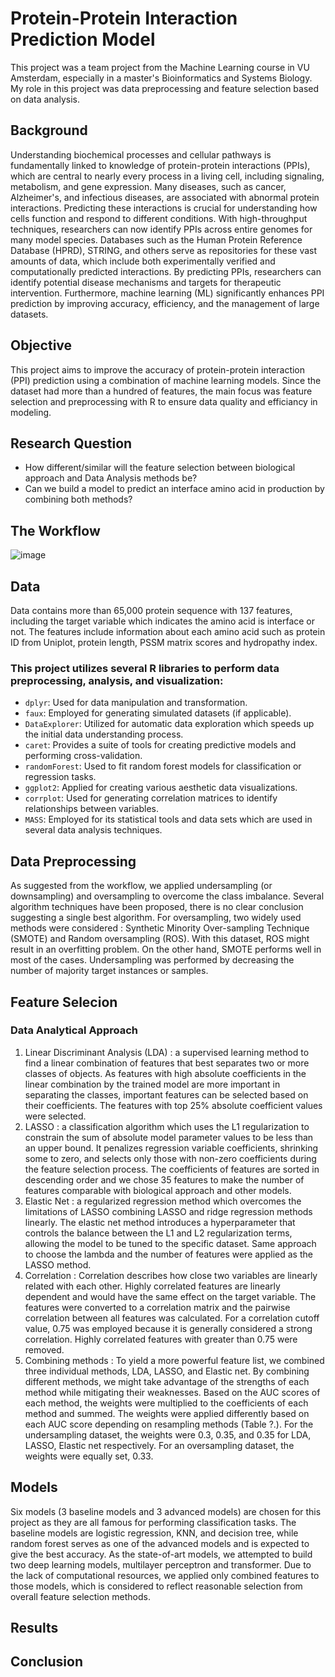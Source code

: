 # Protein-Protein Interaction Prediction Model
This project was a team project from the Machine Learning course in VU Amsterdam, especially in a master's Bioinformatics and Systems Biology.
My role in this project was data preprocessing and feature selection based on data analysis.

## Background
Understanding biochemical processes and cellular pathways is fundamentally linked to knowledge of protein-protein interactions (PPIs), which are central to nearly every process in a living cell, including signaling, metabolism, and gene expression. Many diseases, such as cancer, Alzheimer's, and infectious diseases, are associated with abnormal protein interactions. Predicting these interactions is crucial for understanding how cells function and respond to different conditions. With high-throughput techniques, researchers can now identify PPIs across entire genomes for many model species. Databases such as the Human Protein Reference Database (HPRD), STRING, and others serve as repositories for these vast amounts of data, which include both experimentally verified and computationally predicted interactions. By predicting PPIs, researchers can identify potential disease mechanisms and targets for therapeutic intervention. Furthermore, machine learning (ML) significantly enhances PPI prediction by improving accuracy, efficiency, and the management of large datasets.

## Objective
This project aims to improve the accuracy of protein-protein interaction (PPI) prediction using a combination of machine learning models. Since the dataset had more than a hundred of features, the main focus was feature selection and preprocessing with R to ensure data quality and efficiancy in modeling.

 ## Research Question
- How different/similar will the feature selection between biological approach and Data Analysis methods be?
- Can we build a model to predict an interface amino acid in production by combining both methods?

## The Workflow
![image](https://github.com/user-attachments/assets/48547f9c-35d4-49ac-8c5e-2a4a2cae093b)

## Data
Data contains more than 65,000 protein sequence with 137 features, including the target variable which indicates the amino acid is interface or not. The features include information about each amino acid such as protein ID from Uniplot, protein length, PSSM matrix scores and hydropathy index.

### This project utilizes several R libraries to perform data preprocessing, analysis, and visualization:

- `dplyr`: Used for data manipulation and transformation.
- `faux`: Employed for generating simulated datasets (if applicable).
- `DataExplorer`: Utilized for automatic data exploration which speeds up the initial data understanding process.
- `caret`: Provides a suite of tools for creating predictive models and performing cross-validation.
- `randomForest`: Used to fit random forest models for classification or regression tasks.
- `ggplot2`: Applied for creating various aesthetic data visualizations.
- `corrplot`: Used for generating correlation matrices to identify relationships between variables.
- `MASS`: Employed for its statistical tools and data sets which are used in several data analysis techniques.


## Data Preprocessing
As suggested from the workflow, we applied undersampling (or downsampling) and oversampling to overcome the class imbalance. Several algorithm techniques have been proposed, there is no clear conclusion suggesting a single best algorithm.
For oversampling, two widely used methods were considered : Synthetic Minority Over-sampling Technique (SMOTE) and Random oversampling (ROS). With this dataset, ROS might result in an overfitting problem. On the other hand, SMOTE performs well in most of the cases. Undersampling was performed by decreasing the number of majority target instances or samples.

## Feature Selecion 
### Data Analytical Approach
1. Linear Discriminant Analysis (LDA) : a supervised learning method to find a linear combination of features that best separates two or more classes of objects. As features with high absolute coefficients in the
 linear combination by the trained model are more important in separating the classes, important features can be selected based on their coefficients. The features with top 25% absolute coefficient values were selected.
2. LASSO :  a classification algorithm which uses the L1 regularization to constrain the sum of absolute model parameter values to be less than an upper bound. It penalizes regression variable coefficients,
 shrinking some to zero, and selects only those with non-zero coefficients during the feature selection process. The coefficients of features are sorted in descending order and we chose 35 features to make the number of features comparable with biological approach and other models.
3. Elastic Net : a regularized regression method which overcomes the limitations of LASSO combining LASSO and ridge regression methods linearly. The elastic net method introduces a hyperparameter that controls the balance between the L1 and L2 regularization terms, allowing the model to be tuned to the specific dataset. Same approach to choose the lambda and the number of features were applied as the LASSO method.
4. Correlation : Correlation describes how close two variables are linearly related with each other. Highly correlated features are linearly dependent and would have the same effect on the target variable. The features were converted to a correlation matrix and the pairwise correlation between all features was calculated. For a correlation cutoff value, 0.75 was employed because it is generally considered a strong correlation. Highly correlated features with greater than 0.75 were removed.
5. Combining methods : To yield a more powerful feature list, we combined three individual methods, LDA, LASSO, and Elastic net. By combining different methods, we might take advantage of the strengths of each method while
 mitigating their weaknesses. Based on the AUC scores of each method, the weights were multiplied to the coefficients of each method and summed. The weights were applied differently based on each AUC score depending on resampling methods (Table ?.). For the undersampling dataset, the weights were 0.3, 0.35, and 0.35 for LDA, LASSO, Elastic net respectively. For an oversampling dataset, the weights were equally set, 0.33.

## Models
Six models (3 baseline models and 3 advanced models) are chosen for this project as they are all famous for performing classification tasks. The baseline models are logistic regression, KNN, and decision tree, while random forest serves as one of the advanced models and is expected to give the best accuracy. As the state-of-art models, we attempted to build two deep learning models, multilayer perceptron and transformer. Due to the lack of computational resources, we applied only combined features to those models, which is considered to reflect reasonable selection from overall feature selection methods.

## Results

## Conclusion


